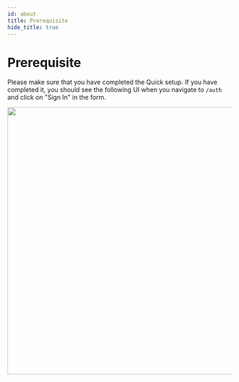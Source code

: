 ```yaml
---
id: about
title: Prerequisite
hide_title: true
---
```


# Prerequisite 

Please make sure that you have completed the Quick setup. If you have completed it, you should see the following UI when you navigate to `/auth` and click on "Sign In" in the form.

<img width="600px" src="/docs/static/assets/emailpassword/signin-light.png" />